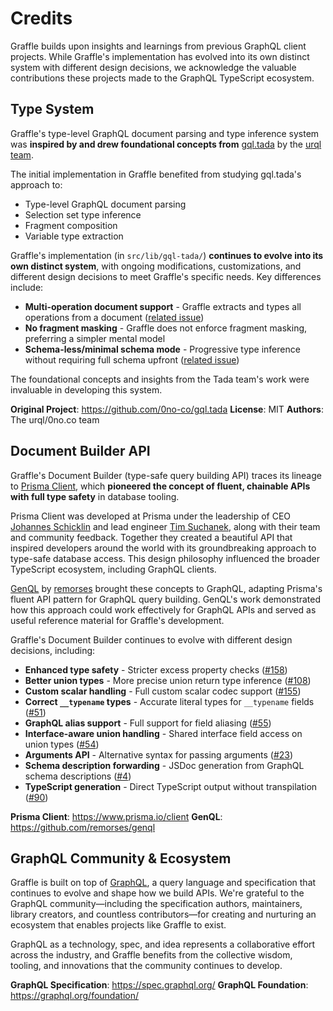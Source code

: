 # Credits

Graffle builds upon insights and learnings from previous GraphQL client projects. While Graffle's implementation has evolved into its own distinct system with different design decisions, we acknowledge the valuable contributions these projects made to the GraphQL TypeScript ecosystem.

## Type System

Graffle's type-level GraphQL document parsing and type inference system was **inspired by and drew foundational concepts from** [gql.tada](https://gql-tada.0no.co/) by the [urql team](https://github.com/urql-graphql/urql).

The initial implementation in Graffle benefited from studying gql.tada's approach to:

- Type-level GraphQL document parsing
- Selection set type inference
- Fragment composition
- Variable type extraction

Graffle's implementation (in `src/lib/gql-tada/`) **continues to evolve into its own distinct system**, with ongoing modifications, customizations, and different design decisions to meet Graffle's specific needs. Key differences include:

- **Multi-operation document support** - Graffle extracts and types all operations from a document ([related issue](https://github.com/0no-co/gql.tada/issues/489))
- **No fragment masking** - Graffle does not enforce fragment masking, preferring a simpler mental model
- **Schema-less/minimal schema mode** - Progressive type inference without requiring full schema upfront ([related issue](https://github.com/0no-co/gql.tada/issues/490))

The foundational concepts and insights from the Tada team's work were invaluable in developing this system.

**Original Project**: https://github.com/0no-co/gql.tada
**License**: MIT
**Authors**: The urql/0no.co team

## Document Builder API

Graffle's Document Builder (type-safe query building API) traces its lineage to [Prisma Client](https://www.prisma.io/client), which **pioneered the concept of fluent, chainable APIs with full type safety** in database tooling.

Prisma Client was developed at Prisma under the leadership of CEO [Johannes Schicklin](https://github.com/schickling) and lead engineer [Tim Suchanek](https://github.com/timsuchanek), along with their team and community feedback. Together they created a beautiful API that inspired developers around the world with its groundbreaking approach to type-safe database access. This design philosophy influenced the broader TypeScript ecosystem, including GraphQL clients.

[GenQL](https://genql.dev/) by [remorses](https://github.com/remorses) brought these concepts to GraphQL, adapting Prisma's fluent API pattern for GraphQL query building. GenQL's work demonstrated how this approach could work effectively for GraphQL APIs and served as useful reference material for Graffle's development.

Graffle's Document Builder continues to evolve with different design decisions, including:

- **Enhanced type safety** - Stricter excess property checks ([#158](https://github.com/remorses/genql/issues/158))
- **Better union types** - More precise union return type inference ([#108](https://github.com/remorses/genql/issues/108))
- **Custom scalar handling** - Full custom scalar codec support ([#155](https://github.com/remorses/genql/issues/155))
- **Correct `__typename` types** - Accurate literal types for `__typename` fields ([#51](https://github.com/remorses/genql/issues/51))
- **GraphQL alias support** - Full support for field aliasing ([#55](https://github.com/remorses/genql/issues/55))
- **Interface-aware union handling** - Shared interface field access on union types ([#54](https://github.com/remorses/genql/issues/54))
- **Arguments API** - Alternative syntax for passing arguments ([#23](https://github.com/remorses/genql/issues/23))
- **Schema description forwarding** - JSDoc generation from GraphQL schema descriptions ([#4](https://github.com/remorses/genql/issues/4))
- **TypeScript generation** - Direct TypeScript output without transpilation ([#90](https://github.com/remorses/genql/issues/90))

**Prisma Client**: https://www.prisma.io/client
**GenQL**: https://github.com/remorses/genql

## GraphQL Community & Ecosystem

Graffle is built on top of [GraphQL](https://graphql.org/), a query language and specification that continues to evolve and shape how we build APIs. We're grateful to the GraphQL community—including the specification authors, maintainers, library creators, and countless contributors—for creating and nurturing an ecosystem that enables projects like Graffle to exist.

GraphQL as a technology, spec, and idea represents a collaborative effort across the industry, and Graffle benefits from the collective wisdom, tooling, and innovations that the community continues to develop.

**GraphQL Specification**: https://spec.graphql.org/
**GraphQL Foundation**: https://graphql.org/foundation/
